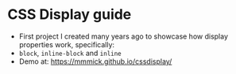 # CSS Display guide
- First project I created many years ago to showcase how display properties work, specifically:
- `block`, `inline-block` and `inline`
- Demo at: https://mmmick.github.io/cssdisplay/
